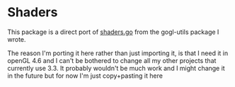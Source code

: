 # Shaders

This package is a direct port of [shaders.go](https://github.com/moltenwolfcub/gogl-utils/blob/master/shaders.go) from the gogl-utils package I wrote.

The reason I'm porting it here rather than just importing it, is that I need it in openGL 4.6 and I can't be bothered to change all my other projects that currently use 3.3. It probably wouldn't be much work and I might change it in the future but for now I'm just copy+pasting it here
